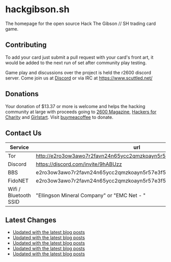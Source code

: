 # hackgibson.sh
The homepage for the open source Hack The Gibson // SH trading card game.


## Contributing

To add your card just submit a pull request with your card's front art, it would be added to the next run of set after community play testing.

Game play and discussions over the project is held the r2600 discord server. Come join us at [Discord](https://discord.com/invite/9hABUzz) or via IRC at https://www.scuttled.net/


## Donations

Your donation of $13.37 or more is welcome and helps the hacking community at large with proceeds going to [2600 Magazine](https://2600.com/), [Hackers for Charity](https://hackersforcharity.org) and [Girlstart](https://girlstart.org).  Visit [buymeacoffee](https://www.buymeacoffee.com/hackgibson.sh) to donate.


## Contact Us

Service | url
-|-
Tor | http://e2ro3ow3awo7r2favn24n65ycc2qmzkoayn5r57e3f56nvjwdcgg32ad.onion
Discord | https://discord.com/invite/9hABUzz
BBS | e2ro3ow3awo7r2favn24n65ycc2qmzkoayn5r57e3f56nvjwdcgg32ad.onion:23
FidoNET | e2ro3ow3awo7r2favn24n65ycc2qmzkoayn5r57e3f56nvjwdcgg32ad.onion:24554
Wifi / Bluetooth SSID | "Ellingson Mineral Company" or "EMC Net - <fidonet address>"

## Latest Changes
<!-- BLOG-POST-LIST:START -->
- [Updated with the latest blog posts](https://github.com/DFW2600/hackgibson.sh/commit/75c8efa404988de86130fe59e6197cd9c00dfcf4)
- [Updated with the latest blog posts](https://github.com/DFW2600/hackgibson.sh/commit/ac509d9a05f2c18d379fdc7893368c9aacda42fa)
- [Updated with the latest blog posts](https://github.com/DFW2600/hackgibson.sh/commit/f4e5f77472fc366f0d0fadd19cf806b1232ab4e9)
- [Updated with the latest blog posts](https://github.com/DFW2600/hackgibson.sh/commit/60b5921d2600a514d65da1c3da4813219cd86f3b)
- [Updated with the latest blog posts](https://github.com/DFW2600/hackgibson.sh/commit/9b421dfde13f7b06a75c840373313910bd318a45)
<!-- BLOG-POST-LIST:END -->
